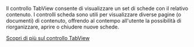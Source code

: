 ﻿Il controllo TabView consente di visualizzare un set di schede con il relativo contenuto. I controlli scheda sono utili per visualizzare diverse pagine (o documenti) di contenuto, offrendo al contempo all'utente la possibilità di riorganizzare, aprire o chiudere nuove schede.

[Scopri di più sul controllo TabView](https://docs.microsoft.com/en-us/windows/uwp/design/controls-and-patterns/tab-view)